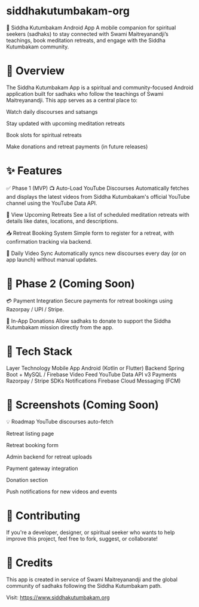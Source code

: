 # siddhakutumbakam-org
📿 Siddha Kutumbakam Android App A mobile companion for spiritual seekers (sadhaks) to stay connected with Swami Maitreyanandji’s teachings, book meditation retreats, and engage with the Siddha Kutumbakam community.

# 🌟 Overview
The Siddha Kutumbakam App is a spiritual and community-focused Android application built for sadhaks who follow the teachings of Swami Maitreyanandji. This app serves as a central place to:

Watch daily discourses and satsangs

Stay updated with upcoming meditation retreats

Book slots for spiritual retreats

Make donations and retreat payments (in future releases)

# ✨ Features
✅ Phase 1 (MVP)
📺 Auto-Load YouTube Discourses
Automatically fetches and displays the latest videos from Siddha Kutumbakam's official YouTube channel using the YouTube Data API.

🧘 View Upcoming Retreats
See a list of scheduled meditation retreats with details like dates, locations, and descriptions.

📥 Retreat Booking System
Simple form to register for a retreat, with confirmation tracking via backend.

🔁 Daily Video Sync
Automatically syncs new discourses every day (or on app launch) without manual updates.

# 🚧 Phase 2 (Coming Soon)
💳 Payment Integration
Secure payments for retreat bookings using Razorpay / UPI / Stripe.

🙏 In-App Donations
Allow sadhaks to donate to support the Siddha Kutumbakam mission directly from the app.

# 🧰 Tech Stack
Layer	Technology
Mobile App	Android (Kotlin or Flutter)
Backend	Spring Boot + MySQL / Firebase
Video Feed	YouTube Data API v3
Payments	Razorpay / Stripe SDKs
Notifications	Firebase Cloud Messaging (FCM)

# 📸 Screenshots (Coming Soon)
💡 Roadmap
 YouTube discourses auto-fetch

 Retreat listing page

 Retreat booking form

 Admin backend for retreat uploads

 Payment gateway integration

 Donation section

 Push notifications for new videos and events

# 🤝 Contributing
If you're a developer, designer, or spiritual seeker who wants to help improve this project, feel free to fork, suggest, or collaborate!

# 🙏 Credits
This app is created in service of Swami Maitreyanandji and the global community of sadhaks following the Siddha Kutumbakam path.

Visit: https://www.siddhakutumbakam.org


